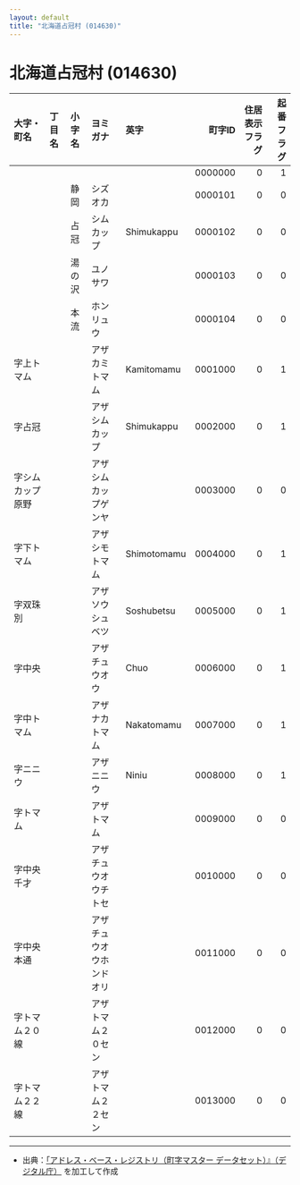```yaml
---
layout: default
title: "北海道占冠村 (014630)"
---
```


# 北海道占冠村 (014630)

| 大字・町名 | 丁目名 | 小字名 | ヨミガナ | 英字 | 町字ID | 住居表示フラグ | 起番フラグ |
|:--------|:------|:------|:-----------------|:---------------------|--------:|----------:|--------:|
|  |  |  |  |  | 0000000 | 0 | 1 |
|  |  | 静岡 | シズオカ |  | 0000101 | 0 | 0 |
|  |  | 占冠 | シムカップ | Shimukappu | 0000102 | 0 | 0 |
|  |  | 湯の沢 | ユノサワ |  | 0000103 | 0 | 0 |
|  |  | 本流 | ホンリュウ |  | 0000104 | 0 | 0 |
| 字上トマム |  |  | アザカミトマム | Kamitomamu | 0001000 | 0 | 1 |
| 字占冠 |  |  | アザシムカップ | Shimukappu | 0002000 | 0 | 1 |
| 字シムカップ原野 |  |  | アザシムカップゲンヤ |  | 0003000 | 0 | 0 |
| 字下トマム |  |  | アザシモトマム | Shimotomamu | 0004000 | 0 | 1 |
| 字双珠別 |  |  | アザソウシュベツ | Soshubetsu | 0005000 | 0 | 1 |
| 字中央 |  |  | アザチュウオウ | Chuo | 0006000 | 0 | 1 |
| 字中トマム |  |  | アザナカトマム | Nakatomamu | 0007000 | 0 | 1 |
| 字ニニウ |  |  | アザニニウ | Niniu | 0008000 | 0 | 1 |
| 字トマム |  |  | アザトマム |  | 0009000 | 0 | 0 |
| 字中央千才 |  |  | アザチュウオウチトセ |  | 0010000 | 0 | 0 |
| 字中央本通 |  |  | アザチュウオウホンドオリ |  | 0011000 | 0 | 0 |
| 字トマム２０線 |  |  | アザトマム２０セン |  | 0012000 | 0 | 0 |
| 字トマム２２線 |  |  | アザトマム２２セン |  | 0013000 | 0 | 0 |

---

- 出典：[「アドレス・ベース・レジストリ（町字マスター データセット）』（デジタル庁）](https://www.digital.go.jp/policies/base_registry_address/) を加工して作成